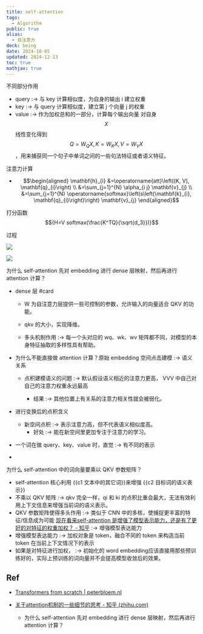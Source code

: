 ```yaml
---
title: self-attention
tags:
  - Algorithm
public: true
alias:
  - 自注意力
deck: being
date: 2024-10-05
updated: 2024-12-13
toc: true
mathjax: true
---
```


不同部分作用

  + query :-> 与 key 计算相似度，为自身的输出 i 建立权重
  + key :-> 与 query 计算相似度，建立第 j 个向量 j 的权重
  + value :-> 作为加权总和的一部分，计算每个输出向量
对自身 $$X$$ 线性变化得到 $$Q=W_QX, K=W_KX, V=W_VX$$，用来捕获同一个句子中单词之间的一些句法特征或者语义特征。

注意力计算

  + $$\begin{aligned} \mathbf{h}_{i} &=\operatorname{att}\left((K, V), \mathbf{q}_{i}\right) \\ &=\sum_{j=1}^{N} \alpha_{i j} \mathbf{v}_{j} \\ &=\sum_{j=1}^{N} \operatorname{softmax}\left(s\left(\mathbf{k}_{i}, \mathbf{q}_{i}\right)\right) \mathbf{v}_{j} \end{aligned}$$

打分函数 $${H=V softmax(\frac{K^TQ}{\sqrt{d_3}})}$$

过程

![](https://media.xiang578.com//self-attention.png)

![](https://media.xiang578.com/self-attention-detail.png)

为什么 self-attention 先对 embedding 进行 dense 层映射，然后再进行 attention 计算？
  + dense 层 #card
    + W 为自注意力层提供一些可控制的参数，允许输入的向量适合 QKV 的功能。

    + qkv 的大小，实现降维。

    + 多头机制作用 :-> 每一个头对应的 wq、wk、wv 矩阵都不同，对模型的本身特征抽取的多样性具有帮助。
  + 为什么不能直接做 attention 计算？原始 embedding 空间点击建模 :-> 语义关系
    + 点积建模语义的问题 :-> 默认假设语义相近的注意力更高， VVV 中自己对自己的注意力权重永远最高

      + 结果 :->  其他位置上有关系的注意力相关性就会被弱化。
  + 进行变换后的点积含义

    + 新空间点积 :-> 表示注意力高，但不代表语义相似度高。
      + 好处 :-> 能在新空间里更加专注于注意力的学习。
  + 一个词在做 query、key、value 时，直觉 :-> 有不同的表示
  + 

为什么 self-attention 中的词向量要乘以 QKV 参数矩阵？
  + self-attention 核心利用 {{c1 文本中的其它词}}来增强 {{c2 目标词的语义表示}}
  + 不乘以 QKV 矩阵 :-> qkv 完全一样，qi 和 ki 的点积比重会最大，无法有效利用上下文信息来增强当前词的语义表示。
  + QKV  参数矩阵使得多头作用 :-> 类似于 CNN 中的多核，使捕捉更丰富的特征/信息成为可能
[现在看来self-attention 是增强了模型表示能力，还是有了更好的对特征的权重加权？ - 知乎](https://www.zhihu.com/question/477442668) :-> 增强模型表达能力
  + 增强模型表达能力 :-> 加权对象是 token，融合不同的 token 来构造当前 token 在当前上下文情况下的表示
  + 如果是对特征进行加权， :-> 初始化的 word embedding应该直接用那些预训练好的，实际上预训练的词向量并不会提高模型收敛后的效果。
## Ref

  + [Transformers from scratch | peterbloem.nl](http://peterbloem.nl/blog/transformers)

  + [关于attention机制的一些细节的思考 - 知乎 (zhihu.com)](https://zhuanlan.zhihu.com/p/339123850)

    + 为什么 self-attention 先对 embedding 进行 dense 层映射，然后再进行 attention 计算？

